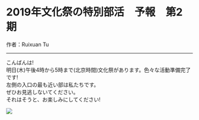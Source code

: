 # 2019年文化祭の特別部活　予報　第2期

作者：Ruixuan Tu

---

こんばんは!<br>
明日(木)午後4時から5時まで(北京時間)文化祭があります。色々な活動準備完了です!<br>
左側の入口の最も近い部は私たちです。<br>
ぜひお見逃しないてください。<br>
それはそうと、お楽しみにしてください!<br>

<img src="/img/news/20190529/1" class="img-thumbnail img-fluid col-md-5 p-1 rounded">